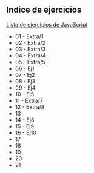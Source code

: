 ## Indice de ejercicios

[Lista de ejercicios de JavaScript](http://www.arkaitzgarro.com/javascript/capitulo-18.html)

* 01 - Extra/1
* 02 - Extra/2
* 03 - Extra/3
* 04 - Extra/4
* 05 - Extra/5
* 06 - Ej1
* 07 - Ej2
* 08 - Ej3
* 09 - Ej4
* 10 - Ej5
* 11 - Extra/7
* 12 - Extra/8
* 13
* 14 - Ej8
* 15 - Ej9
* 16 - Ej10
* 17
* 18
* 19
* 20
* 21